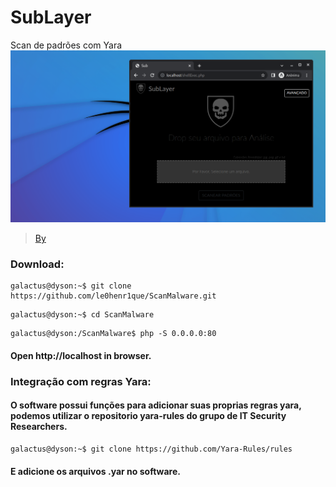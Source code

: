 # SubLayer
Scan de padrões com Yara   
[![Banner](bng/banner.png)]()    
  
> [By](https://github.com/le0henr1que/ "le0henr1que")  

### Download:  
```
galactus@dyson:~$ git clone https://github.com/le0henr1que/ScanMalware.git 
```

```
galactus@dyson:~$ cd ScanMalware
```

```
galactus@dyson:/ScanMalware$ php -S 0.0.0.0:80   
```  

#### Open http://localhost in browser.  

### Integração com regras Yara:  
#### O software possui funções para adicionar suas proprias regras yara, podemos utilizar o repositorio yara-rules do grupo de IT Security Researchers.  
```
galactus@dyson:~$ git clone https://github.com/Yara-Rules/rules
```  

#### E adicione os arquivos .yar no software.  
